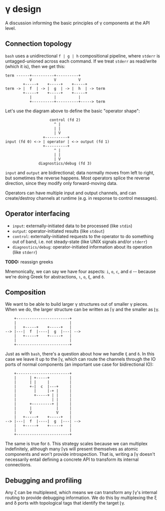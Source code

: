 # γ design
A discussion informing the basic principles of γ components at the API level.


## Connection topology
`bash` uses a unidirectional `f | g | h` compositional pipeline, where `stderr` is untagged-unioned across each command. If we treat `stderr` as read/write (which it is), then we get this:

```
term ------+----------+----------+
           V          V          V
        +-----+    +-----+    +-----+
term -> |  f  | -> |  g  | -> |  h  | -> term
        +-----+    +-----+    +-----+
           |          |          |
           +----------+----------+-----> term
```

Let's use the diagram above to define the basic "operator shape":

```
                    control (fd 2)
                      ^ |
                      | |
                      | V
                 +----------+
input (fd 0) <-> | operator | <-> output (fd 1)
                 +----------+
                      ^ |
                      | |
                      | V
               diagnostics/debug (fd 3)
```

`input` and `output` are bidirectional; data normally moves from left to right, but sometimes the reverse happens. Most operators splice the reverse direction, since they modify only forward-moving data.

Operators can have multiple input and output channels, and can create/destroy channels at runtime (e.g. in response to control messages).


## Operator interfacing
+ `input`: externally-initiated data to be processed (like `stdin`)
+ `output`: operator-initiated results (like `stdout`)
+ `control`: externally-initiated requests to the operator to do something out of band, i.e. not steady-state (like UNIX signals and/or `stderr`)
+ `diagnostics/debug`: operator-initiated information about its operation (like `stderr`)

**TODO:** reassign greeks

Mnemonically, we can say we have four aspects: `i`, `o`, `c`, and `d` -- because we're doing Greek for abstractions, `ι`, `ο`, `ξ`, and `δ`.


## Composition
We want to be able to build larger γ structures out of smaller γ pieces. When we do, the larger structure can be written as ⌈γ and the smaller as ⌊γ.

```
    +------------------------+
    |                        |
    |   +-----+    +-----+   |
--> |---|  f  |----|  g  |---| -->
    |   +-----+    +-----+   |
    |                        |
    +------------------------+
```

Just as with `bash`, there's a question about how we handle `ξ` and `δ`. In this case we leave it up to the ⌈γ, which can route the channels through the IO ports of normal components (an important use case for bidirectional IO):

```
    +------------------------+
    |      | +-----+         |
    |      | |     |         |
    |      +-|  c  |---+     |
    |        |     |-+ |     |
    |        +-----+ | |     |
    |                | |     |
    |      +---------+ |     |
    |      |           |     |
    |      V           V     |
    |   +-----+    +-----+   |
--> |---|  f  |----|  g  |---| -->
    |   +-----+    +-----+   |
    |                        |
    +------------------------+
```

The same is true for `δ`. This strategy scales because we can multiplex indefinitely, although many ⌈γs will present themselves as atomic components and won't provide introspection. That is, writing a ⌈γ doesn't necessarily entail defining a concrete API to transform its internal connections.


## Debugging and profiling
Any ζ can be multiplexed, which means we can transform any ⌈γ's internal routing to provide debugging information. We do this by multiplexing the ξ and δ ports with topological tags that identify the target ⌊γ.
